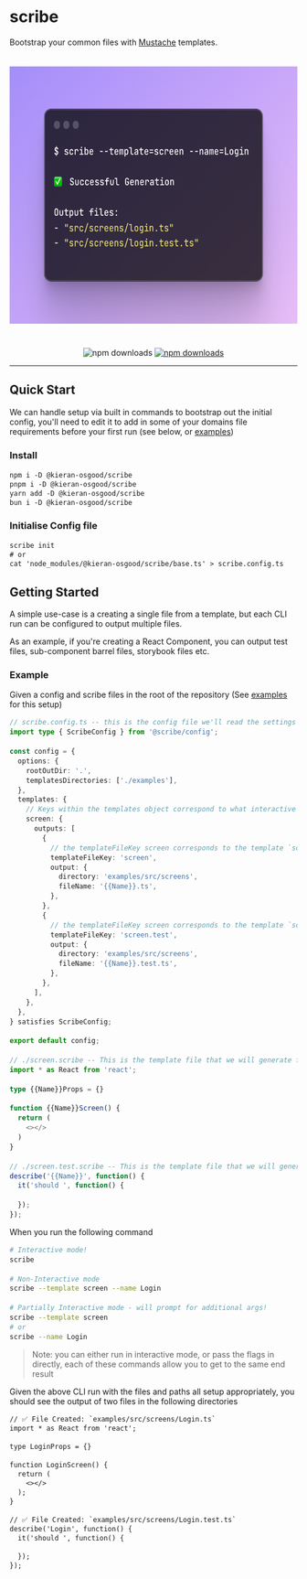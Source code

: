 # scribe

Bootstrap your common files with [Mustache](https://github.com/mustache/mustache.github.com) templates.

<div align='center'>
  <img src="docs/usage.png" alt="scribe usage example" style='margin-bottom: 25px; margin-top: 20px; height: 450px;'>
</div>

<p align="center">


[//]: # (URL for usage example above)
[//]: # (https://ray.so/#code=JCBzY3JpYmUgLS10ZW1wbGF0ZT1zY3JlZW4gLS1uYW1lPUxvZ2luCgrinIUgU3VjY2Vzc2Z1bCBHZW5lcmF0aW9uCgpPdXRwdXQgZmlsZXM6IAotICJzcmMvc2NyZWVucy9sb2dpbi50cyIKLSAic3JjL3NjcmVlbnMvbG9naW4udGVzdC50cyIK&language=shell)

  <img src="https://github.com/kieran-osgood/scribe/actions/workflows/main.yml/badge.svg?branch=main" alt="npm downloads" height="20">

  <a href="https://www.npmjs.com/package/@kieran-osgood/scribe">
    <img src="https://img.shields.io/npm/dm/@kieran-osgood/scribe.svg" alt="npm downloads" height="20">
  </a>
</p>


[//]: # (Look into why this doesnt work)

[//]: # ([![npm version]&#40;https://badge.fury.io/js/@kieran-osgood/scribe.svg&#41;]&#40;//npmjs.com/package/kieran-osgood/scribe&#41;)

[//]: # (<a href="https://bundlephobia.com/package/@kieran-osgood/scribe@latest" target="\_parent">)

[//]: # (<img alt="" src="https://badgen.net/bundlephobia/minzip/@kieran-osgood/scribe" />)

[//]: # (</a>)

---

## Quick Start
We can handle setup via built in commands to bootstrap out the initial config, you'll need to edit it to add in some of your domains file requirements before your first run (see below, or [examples](https://github.com/kieran-osgood/scribe/tree/main/examples))

### Install
```shell
npm i -D @kieran-osgood/scribe
pnpm i -D @kieran-osgood/scribe
yarn add -D @kieran-osgood/scribe
bun i -D @kieran-osgood/scribe
```

### Initialise Config file
```shell
scribe init
# or
cat 'node_modules/@kieran-osgood/scribe/base.ts' > scribe.config.ts
```

## Getting Started

A simple use-case is a creating a single file from a template, but each CLI run can be configured to output multiple files.

As an example, if you're creating a React Component, you can output test files, sub-component barrel files, storybook files
etc.

### Example


Given a config and scribe files in the root of the repository (See [examples](https://github.com/kieran-osgood/scribe/tree/main/examples) for this setup)

```ts
// scribe.config.ts -- this is the config file we'll read the settings from
import type { ScribeConfig } from '@scribe/config';

const config = {
  options: {
    rootOutDir: '.',
    templatesDirectories: ['./examples'],
  },
  templates: {
    // Keys within the templates object correspond to what interactive mode will display, or --template flag will accept 
    screen: {
      outputs: [
        {
          // the templateFileKey screen corresponds to the template `screen.scribe` shown below 
          templateFileKey: 'screen',
          output: {
            directory: 'examples/src/screens',
            fileName: '{{Name}}.ts',
          },
        },
        {
          // the templateFileKey screen corresponds to the template `screen.test.scribe` shown below 
          templateFileKey: 'screen.test',
          output: {
            directory: 'examples/src/screens',
            fileName: '{{Name}}.test.ts',
          },
        },
      ],
    },
  },
} satisfies ScribeConfig;

export default config;

// ./screen.scribe -- This is the template file that we will generate from
import * as React from 'react';

type {{Name}}Props = {}

function {{Name}}Screen() {
  return (
    <></>
  )
}

// ./screen.test.scribe -- This is the template file that we will generate from
describe('{{Name}}', function() {
  it('should ', function() {

  });
});
```

When you run the following command

```sh
# Interactive mode!
scribe

# Non-Interactive mode
scribe --template screen --name Login

# Partially Interactive mode - will prompt for additional args!
scribe --template screen 
# or
scribe --name Login
```

> Note: you can either run in interactive mode, or pass the flags in directly, each of these commands allow you to get to the same end result

Given the above CLI run with the files and paths all setup appropriately, you should see the output of two files in the following directories

```tsx
// ✅ File Created: `examples/src/screens/Login.ts`
import * as React from 'react';

type LoginProps = {}

function LoginScreen() {
  return (
    <></>
  );
}

// ✅ File Created: `examples/src/screens/Login.test.ts`
describe('Login', function() {
  it('should ', function() {

  });
});
```